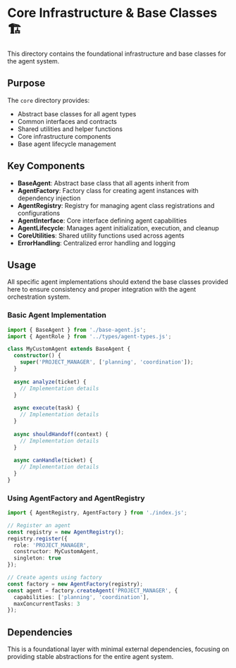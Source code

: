 # Core Infrastructure & Base Classes 🏗️

This directory contains the foundational infrastructure and base classes for the agent system.

## Purpose

The `core` directory provides:
- Abstract base classes for all agent types
- Common interfaces and contracts
- Shared utilities and helper functions
- Core infrastructure components
- Base agent lifecycle management

## Key Components

- **BaseAgent**: Abstract base class that all agents inherit from
- **AgentFactory**: Factory class for creating agent instances with dependency injection
- **AgentRegistry**: Registry for managing agent class registrations and configurations
- **AgentInterface**: Core interface defining agent capabilities
- **AgentLifecycle**: Manages agent initialization, execution, and cleanup
- **CoreUtilities**: Shared utility functions used across agents
- **ErrorHandling**: Centralized error handling and logging

## Usage

All specific agent implementations should extend the base classes provided here to ensure consistency and proper integration with the agent orchestration system.

### Basic Agent Implementation
```typescript
import { BaseAgent } from './base-agent.js';
import { AgentRole } from '../types/agent-types.js';

class MyCustomAgent extends BaseAgent {
  constructor() {
    super('PROJECT_MANAGER', ['planning', 'coordination']);
  }
  
  async analyze(ticket) {
    // Implementation details
  }
  
  async execute(task) {
    // Implementation details
  }
  
  async shouldHandoff(context) {
    // Implementation details
  }
  
  async canHandle(ticket) {
    // Implementation details
  }
}
```

### Using AgentFactory and AgentRegistry
```typescript
import { AgentRegistry, AgentFactory } from './index.js';

// Register an agent
const registry = new AgentRegistry();
registry.register({
  role: 'PROJECT_MANAGER',
  constructor: MyCustomAgent,
  singleton: true
});

// Create agents using factory
const factory = new AgentFactory(registry);
const agent = factory.createAgent('PROJECT_MANAGER', {
  capabilities: ['planning', 'coordination'],
  maxConcurrentTasks: 3
});
```

## Dependencies

This is a foundational layer with minimal external dependencies, focusing on providing stable abstractions for the entire agent system.